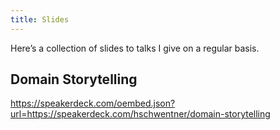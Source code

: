 ```yaml
---
title: Slides
---
```


Here’s a collection of slides to talks I give on a regular basis.

## Domain Storytelling

<https://speakerdeck.com/oembed.json?url=https://speakerdeck.com/hschwentner/domain-storytelling>
